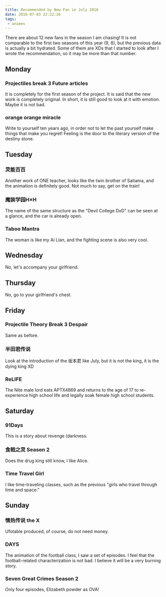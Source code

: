 ```yaml
---
title: Recommended by New Fan in July 2016
date: 2016-07-03 22:22:26
tags:
 - animes
---
```


There are about 12 new fans in the season I am chasing! It is not comparable to the first two seasons of this year (9, 8), but the previous data is actually a bit hydrated. Some of them are XDs that I started to look after I wrote the recommendation, so it may be more than that number.

## <span>Monday</span>

### Projectiles break 3 Future articles

It is completely for the first season of the project. It is said that the new work is completely original. In short, it is still good to look at it with emotion. Maybe it is not bad.

### orange orange miracle

Write to yourself ten years ago, in order not to let the past yourself make things that make you regret! Feeling is the door to the literary version of the destiny stone.

## <span>Tuesday</span>

### 灵能百百

Another work of ONE teacher, looks like the twin brother of Saitama, and the animation is definitely good. Not much to say, get on the train!

### 魔装学园H×H

The name of the same structure as the "Devil College DxD" can be seen at a glance, and the car is already open.

### Taboo Mantra

The woman is like my Ai Lian, and the fighting scene is also very cool.

## <span>Wednesday</span>

No, let's accompany your girlfriend.

## <span>Thursday</span>

No, go to your girlfriend's chest.

## <span>Friday</span>

### Projectile Theory Break 3 Despair

Same as before.

### 半田君传说

Look at the introduction of the 坂本君 like July, but it is not the king, it is the dying king XD

### ReLIFE

The Nite male lord eats APTX4869 and returns to the age of 17 to re-experience high school life and legally soak female high school students.

## <span>Saturday</span>

### 91Days

This is a story about revenge (darkness.

### 食戟之灵 Season 2

Does the drug king still know, I like Alice.

### Time Travel Girl

I like time-traveling classes, such as the previous "girls who travel through time and space."

## <span>Sunday</span>

### 情热传说 the X

Ufotable produced, of course, do not need money.

### DAYS

The animation of the football class, I saw a set of episodes. I feel that the football-related characterization is not bad. I believe it will be a very burning story.

### Seven Great Crimes Season 2

Only four episodes, Elizabeth powder as OVA!

